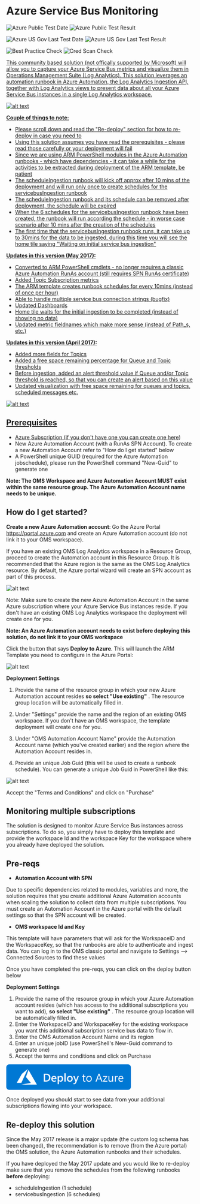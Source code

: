 # Azure Service Bus Monitoring

![Azure Public Test Date](https://azurequickstartsservice.blob.core.windows.net/badges/oms-servicebus-solution/PublicLastTestDate.svg)
![Azure Public Test Result](https://azurequickstartsservice.blob.core.windows.net/badges/oms-servicebus-solution/PublicDeployment.svg)

![Azure US Gov Last Test Date](https://azurequickstartsservice.blob.core.windows.net/badges/oms-servicebus-solution/FairfaxLastTestDate.svg)
![Azure US Gov Last Test Result](https://azurequickstartsservice.blob.core.windows.net/badges/oms-servicebus-solution/FairfaxDeployment.svg)

![Best Practice Check](https://azurequickstartsservice.blob.core.windows.net/badges/oms-servicebus-solution/BestPracticeResult.svg)
![Cred Scan Check](https://azurequickstartsservice.blob.core.windows.net/badges/oms-servicebus-solution/CredScanResult.svg)

<a href="https://portal.azure.com/#create/Microsoft.Template/uri/https%3A%2F%2Fraw.githubusercontent.com%2Fazure%2Fazure-quickstart-templates%2Fmaster%2Foms-servicebus-solution%2Fazuredeploy.json" target="_blank">

This community based solution (not offically supported by Microsoft) will allow you to capture your Azure Service Bus metrics and visualize them in Operations Management Suite (Log Analytics). This solution leverages an automation runbook in Azure Automation, the Log Analytics Ingestion API, together with Log Analytics views to present data about all your Azure Service Bus instances in a single Log Analytics workspace. 

![alt text](images/ServiceBusSolution.png "Solution View")

**Couple of things to note:**
+ Please scroll down and read the "Re-deploy" section for how to re-deploy in case you need to
+ Using this solution assumes you have read the prerequisites - please read those carefully or your deployment will fail
+ Since we are using ARM PowerShell modules in the Azure Automation runbooks - which have dependencies - it can take a while for the activities to be extracted during deployment of the ARM template, be patient
+ The scheduleIngestion runbook will kick off approx after 10 mins of the deployment and will run only once to create schedules for the servicebusIngestion runbook
+ The scheduleIngestion runbook and its schedule can be removed after deployment, the schedule will be expired
+ When the 6 schedules for the servicebusIngestion runbook have been created, the runbook will run according the schedule - in worse case scenario after 10 mins after the creation of the schedules
+ The first time that the servicebusIngestion runbook runs, it can take up to 30mins for the data to be ingested, during this time you will see the home tile saying "Waiting on initial service bus ingestion"

**Updates in this version (May 2017):**
+ Converted to ARM PowerShell cmdlets - no longer requires a classic Azure Automation RunAs account (still requires SPN RunAs certificate)
+ Added Topic Subscription metrics
+ The ARM template creates runbook schedules for every 10mins (instead of once per hour)
+ Able to handle multiple service bus connection strings (bugfix)
+ Updated Dashboards
+ Home tile waits for the initial ingestion to be completed (instead of showing no data)
+ Updated metric fieldnames which make more sense (instead of Path_s, etc.)

**Updates in this version (April 2017):**
+ Added more fields for Topics
+ Added a free space remaining percentage for Queue and Topic thresholds
+ Before ingestion, added an alert threshold value if Queue and/or Topic threshold is reached, so that you can create an alert based on this value
+ Updated visualization with free space remaining for queues and topics, scheduled messages etc.
 
![alt text](images/FreeSpaceAndAlertThreshold.png "Free space percentage and Alert Threshold")

## Prerequisites

+ Azure Subscription (if you don't have one you can create one [here](https://azure.microsoft.com/en-us/free/))
+ New Azure Automation Account (with a RunAs SPN Account). To create a new Automation Account refer to "How do I get started"  below
+ A PowerShell unique GUID (required for the Azure Automation jobschedule), please run the PowerShell command "New-Guid" to generate one

**Note: The OMS Workspace and Azure Automation Account MUST exist within the same resource group. The Azure Automation Account name needs to be unique.**

## How do I get started?

**Create a new Azure Automation account**: Go the Azure Portal https://portal.azure.com and create an Azure Automation account (do not link it to your OMS workspace).

If you have an existing OMS Log Analytics workspace in a Resource Group, proceed to create the Automation account in this Resource Group. It is recommended that the Azure region is the same as the OMS Log Analytics resource. By default, the Azure portal wizard will create an SPN account as part of this process.

![alt text](images/AAAccountSPN.png "SPN creation")

Note: Make sure to create the new Azure Automation Account in the same Azure subscription where your Azure Service Bus instances reside. If you don't have an existing OMS Log Analytics workspace the deployment will create one for you.

**Note: An Azure Automation account needs to exist before deploying this solution, do not link it to your OMS workspace**

Click the button that says **Deploy to Azure**. This will launch the ARM Template you need to configure in the Azure Portal:

![alt text](images/step3deploy.png "Deployment in the portal")

**Deployment Settings**

1. Provide the name of the resource group in which your new Azure Automation account resides **so select "Use existing"** . The resource group location will be automatically filled in.

2. Under "Settings" provide the name and the region of an existing OMS workspace. If you don't have an OMS workspace, the template deployment will create one for you.

3. Under "OMS Automation Account Name" provide the Automation Account name (which you've created earlier) and the region where the Automation Account resides in.

4. Provide an unique Job Guid (this will be used to create a runbook schedule). You can generate a unique Job Guid in PowerShell like this:

![alt text](images/NewGuid.png "Generate a new GUID in PowerShell")

Accept the "Terms and Conditions" and click on "Purchase"

                               

## Monitoring multiple subscriptions

The solution is designed to monitor Azure Service Bus instances across subscriptions.
To do so, you simply have to deploy this template and provide the workspace Id and the workspace Key for the workspace where you already have deployed the solution.

## Pre-reqs

- **Automation Account with SPN**

Due to specific dependencies related to modules, variables and more, the solution requires that you create additional Azure Automation accounts when scaling the solution to collect data from multiple subscriptions. You must create an Automation Account in the Azure portal with the default settings so that the SPN account will be created.

- **OMS workspace Id and Key**

This template will have parameters that will ask for the WorkspaceID and the WorkspaceKey, so that the runbooks are able to authenticate and ingest data.
You can log in to the OMS classic portal and navigate to Settings --> Connected Sources to find these values

Once you have completed the pre-reqs, you can click on the deploy button below

**Deployment Settings**

1. Provide the name of the resource group in which your Azure Automation account resides (which has access to the additional subscriptions you want to add), **so select "Use existing"** . The resource group location will be automatically filled in.
2. Enter the WorkspaceID and WorkspaceKey for the existing workspace you want this additional subscription service bus data to flow in.
3. Enter the OMS Automation Account Name and its region
4. Enter an unique jobID (use PowerShell's New-Guid command to generate one)
5. Accept the terms and conditions and click on Purchase

[![Deploy to Azure](https://raw.githubusercontent.com/Azure/azure-quickstart-templates/master/1-CONTRIBUTION-GUIDE/images/deploytoazure.svg?sanitize=true)](https://portal.azure.com/#create/Microsoft.Template/uri/https%3A%2F%2Fraw.githubusercontent.com%2Fazure%2Fazure-quickstart-templates%2Fmaster%2Foms-servicebus-solution%2Fnestedtemplates%2FaddMultipleSubscriptions.json) 

Once deployed you should start to see data from your additional subscriptions flowing into your workspace.

## Re-deploy this solution
Since the May 2017 release is a major update (the custom log schema has been changed), the recommendation is to remove (from the Azure portal) the OMS solution, the Azure Automation runbooks and their schedules.

If you have deployed the May 2017 update and you would like to re-deploy make sure that you remove the schedules from the following runbooks **before** deploying:
+ scheduleIngestion (1 schedule)
+ servicebusIngestion (6 schedules)



